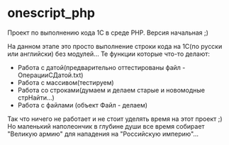 # onescript_php
Проект по выполнению кода 1С в среде PHP. Версия начальная ;)

На данном этапе это просто выполнение строки кода на 1С(по русски или английски) без модулей...
Те функции которые что-то делают:
- Работа с датой(предварительно оттестированы файл - ОперацииСДатой.txt)
- Работа с массивом(тестируем)
- Работа со строками(думаем и делаем старые и новомодные стрНайти...) 
- Работа с файлами (объект Файл - делаем)

Так что ничего не работает и не стоит уделять время на этот проект ;)
Но маленький наполеончик в глубине души все время собирает "Великую армию" для нападения на "Российскую империю"...
